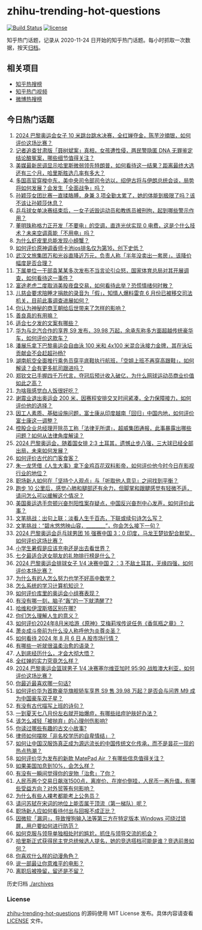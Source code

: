 # zhihu-trending-hot-questions

[![Build Status](https://github.com/justjavac/zhihu-trending-hot-questions/workflows/ci/badge.svg?branch=master)](https://github.com/justjavac/zhihu-trending-hot-questions/actions)
[![license](https://img.shields.io/github/license/justjavac/zhihu-trending-hot-questions)](https://github.com/justjavac/zhihu-trending-hot-questions/blob/master/LICENSE)

知乎热门话题，记录从 2020-11-24
日开始的知乎热门话题。每小时抓取一次数据，按天[归档](./archives)。

## 相关项目

- [知乎热搜榜](https://github.com/justjavac/zhihu-trending-top-search)
- [知乎热门视频](https://github.com/justjavac/zhihu-trending-hot-video)
- [微博热搜榜](https://github.com/justjavac/weibo-trending-hot-search)

## 今日热门话题

<!-- BEGIN -->
<!-- 最后更新时间 Wed Aug 07 2024 09:16:34 GMT+0800 (China Standard Time) -->

1. [2024 巴黎奥运会女子 10 米跳台跳水决赛，全红婵夺金，陈芋汐摘银，如何评价这场比赛？](https://www.zhihu.com/question/663536089)
1. [记者追查甘肃版「聂树斌案」真相，女孩遭性侵，两民警隐匿 DNA 无罪鉴定结论酿冤案，哪些细节值得关注？](https://www.zhihu.com/question/663576854)
1. [美媒最新民调显示哈里斯微弱领先特朗普，如何看待这一结果？距离最终大选还有三个月，哈里斯胜选几率有多大？](https://www.zhihu.com/question/663520721)
1. [多国高官穿梭中东，美中央司令部司令访以，绍伊古将与伊朗总统会谈，局势将如何发展？会发生「全面战争」吗？](https://www.zhihu.com/question/663575895)
1. [孙颖莎女团比赛一直揉胳膊，身兼 3 项全勤太累了，她的体能到极限了吗？该不该让孙颖莎休息？](https://www.zhihu.com/question/663540996)
1. [乒乓球女单决赛结束后，一女子诋毁运动员和教练员被刑拘，起到哪些警示作用？](https://www.zhihu.com/question/663622902)
1. [董明珠称格力正开发「不要电」的空调，直连光伏实现 0 电费，这是个什么技术？未来空调真能「不用电」吗？](https://www.zhihu.com/question/663597365)
1. [为什么虾皮里总能发现小螃蟹？](https://www.zhihu.com/question/661029540)
1. [如何评价原神调香师卡池ios排名仅为第16，创下史低？](https://www.zhihu.com/question/663629418)
1. [武汉文旅集团万和光谷直降近万元，负责人称「半年没卖出一套房」，该降价幅度是否合理？](https://www.zhihu.com/question/663420732)
1. [下属单位一干部袁某某多次发布不当言论引众怒，国家体育总局对其开展调查，如何看待这一事件？](https://www.zhihu.com/question/663593472)
1. [富途老虎二度取消美股夜盘交易，如何看待此举？恐慌情绪何时散？](https://www.zhihu.com/question/663603641)
1. [儿慈会要求陪睡才捐款的录音为「假」，知情人爆料雷克 6 月份已被移交司法机关，目前此事调查进展如何？](https://www.zhihu.com/question/663591367)
1. [你认为神秘的商王朝给后世带来了怎样的影响？](https://www.zhihu.com/question/661186516)
1. [善良真的有用嘛？](https://www.zhihu.com/question/663458562)
1. [适合七夕发的文案有哪些？](https://www.zhihu.com/question/663497062)
1. [华为与北汽合作的享界 S9 发布，39.98 万起，余承东称多方面超越传统豪华车，如何评价这款车？](https://www.zhihu.com/question/663604536)
1. [潘展乐拿下巴黎奥运会自由泳 100 米和 4x100 米混合泳接力金牌，其在泳坛贡献会不会赶超孙杨?](https://www.zhihu.com/question/663195415)
1. [湖南航空全面推行乘务员穿平底鞋执行航班，「空姐上班不再穿高跟鞋」，如何解读？会有更多航司跟进吗？](https://www.zhihu.com/question/663576128)
1. [郑钦文已手握四千万代言，夺冠后预计收入破亿，为什么网球运动员商业价值如此之高？](https://www.zhihu.com/question/663597761)
1. [为啥我感觉白人饭很好吃？](https://www.zhihu.com/question/638698784)
1. [谢震业退出奥运会 200 米，因赛程安排交叉时间紧凑，全力保障接力，如何评价他的选择？](https://www.zhihu.com/question/663523086)
1. [因工人素质、基础设施问题，富士康从印度越南「回归」中国内地，如何评价富士康这一调整？](https://www.zhihu.com/question/663509002)
1. [控股企业总经理开除员工称「法律无所谓」，超威集团通报，此事暴露出哪些问题？如何从法律角度解读？](https://www.zhihu.com/question/663571137)
1. [2024 巴黎奥运会，随着国女排 2:3 土耳其，遗憾止步八强，三大球已经全部出局，未来如何发展？](https://www.zhihu.com/question/663605567)
1. [如何评价古代的门客食客？](https://www.zhihu.com/question/55125874)
1. [朱一龙凭借《人生大事》拿下金鸡百花双料影帝，如何评价他今时今日在影视行业的地位？](https://www.zhihu.com/question/663447815)
1. [职场新人如何在「坚持个人观点」与「听取他人意见」之间找到平衡？](https://www.zhihu.com/question/662639650)
1. [跑步 10 公里后，感觉心肺和腿部还有余力，但脚掌和跟腱感觉有轻微不适，请问怎么可以缓解这个情况？](https://www.zhihu.com/question/662539599)
1. [美国奥运选手奈顿兴奋剂阳性案存疑点，中国反兴奋剂中心发声，如何评价此事？](https://www.zhihu.com/question/663581919)
1. [文笔挑战：出句上联：淡看人生千百态，下联或续句诗怎么写？](https://www.zhihu.com/question/663577315)
1. [文笔挑战：“碧水悠悠映山容，________”，你会怎么接下一句？](https://www.zhihu.com/question/647693454)
1. [2024 巴黎奥运会乒乓球男团 16 强赛中国 3：0 印度，马龙王楚钦配合默契，如何评价这场比赛？](https://www.zhihu.com/question/663596169)
1. [小学生暑假是应该充电还是出去看世界？](https://www.zhihu.com/question/660793740)
1. [七夕最适合送女朋友的礼物排行榜是什么？](https://www.zhihu.com/question/410093492)
1. [2024 巴黎奥运会排球女子 1/4 决赛中国 2 ：3 不敌土耳其，无缘四强，如何评价本场比赛？](https://www.zhihu.com/question/663594187)
1. [为什么有的人怎么努力也学不好高中数学？](https://www.zhihu.com/question/656586309)
1. [怎么系统的学习计算机知识？](https://www.zhihu.com/question/641432698)
1. [如何评价库里的奥运会小组赛表现？](https://www.zhihu.com/question/663462058)
1. [有没有哪一刻，脑子“轰”的一下就清醒了?](https://www.zhihu.com/question/429083755)
1. [哈维和伊涅斯塔区别在哪?](https://www.zhihu.com/question/406037761)
1. [你们怎么理解人生的意义？](https://www.zhihu.com/question/663536412)
1. [如何评价2024年8月米哈游《原神》艾梅莉埃传说任务《香氛瓶之章》？](https://www.zhihu.com/question/661819218)
1. [萧炎成斗帝前为什么没人称呼他为炎尊炎圣？](https://www.zhihu.com/question/663202607)
1. [如何看待 2024 年 8 月 6 日 A 股市场行情？](https://www.zhihu.com/question/663572214)
1. [有哪些一听就很温柔治愈的语录？](https://www.zhihu.com/question/663456890)
1. [人到底经历什么，才会大彻大悟？](https://www.zhihu.com/question/658177152)
1. [全红婵的实力究竟怎么样？](https://www.zhihu.com/question/624560507)
1. [2024 巴黎奥运会篮球男子 1/4 决赛塞尔维亚加时 95:90 战胜澳大利亚，如何评价这场比赛？](https://www.zhihu.com/question/663616756)
1. [你最近最喜欢哪一句话?](https://www.zhihu.com/question/663341123)
1. [如何评价华为首款豪华旗舰轿车享界 S9 售 39.98 万起？是否会与问界 M9 成为中国豪车双子星？](https://www.zhihu.com/question/663608289)
1. [有没有古代描写上班的诗句？](https://www.zhihu.com/question/660384817)
1. [一到夏天七八月份左右就开始爆痘，有哪些祛痘护肤好办法？](https://www.zhihu.com/question/663606117)
1. [该怎么减轻「被抛弃」的心理创伤影响?](https://www.zhihu.com/question/662894646)
1. [你读过哪些有趣的古文小故事?](https://www.zhihu.com/question/661391698)
1. [律师如何摆脱「非名校学历的自卑情结」？](https://www.zhihu.com/question/662926135)
1. [如何让中国汉服饰真正成为源远流长的中国传统文化传承，而不是昙花一现的热点热潮？](https://www.zhihu.com/question/661069159)
1. [如何评价华为发布的新款 MatePad Air ？有哪些信息值得关注？](https://www.zhihu.com/question/663574006)
1. [如果美国加息到10%，会怎么样？](https://www.zhihu.com/question/657385459)
1. [有没有一瞬间觉得你的宠物「治愈」了你？](https://www.zhihu.com/question/656317142)
1. [人民币两个交易日飙涨1500点，离岸价、在岸价倒挂，人民币一再升值，有哪些受益方向？对外贸等有何影响？](https://www.zhihu.com/question/663576464)
1. [为什么有些人裸考都能考上公务员？](https://www.zhihu.com/question/655410777)
1. [请问苏轼在宋词的地位上能否属于顶流（第一梯队）呢？](https://www.zhihu.com/question/660114190)
1. [职场新人应如何看待付出与回报不成正比？](https://www.zhihu.com/question/663482031)
1. [因微软「漏洞」，导致搜狗输入法等第三方在特定版本 Windows 可绕过锁屏，用户要如何进行防范？](https://www.zhihu.com/question/663344985)
1. [如何克服与领导单独相处时的尴尬，抓住与领导交流的机会？](https://www.zhihu.com/question/662639435)
1. [哈里斯正式获得民主党总统候选人提名，她的竞选搭档可能是谁？竞选前景如何？](https://www.zhihu.com/question/663583481)
1. [你喜欢什么样的动漫角色？](https://www.zhihu.com/question/656922645)
1. [说一部最让你意难平的电影？](https://www.zhihu.com/question/643242581)
1. [离职后被挽留，留还是不留？](https://www.zhihu.com/question/663320795)

<!-- END -->

历史归档 [./archives](./archives)

### License

[zhihu-trending-hot-questions](https://github.com/justjavac/zhihu-trending-hot-questions)
的源码使用 MIT License 发布。具体内容请查看 [LICENSE](./LICENSE) 文件。

